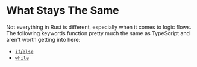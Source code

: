 # What Stays The Same

Not everything in Rust is different, especially when it comes to logic flows. The following keywords function pretty much the same as TypeScript and aren't worth getting into here:
- [`if`/`else`](https://doc.rust-lang.org/rust-by-example/flow_control/if_else.html)
- [`while`](https://doc.rust-lang.org/rust-by-example/flow_control/while.html)

